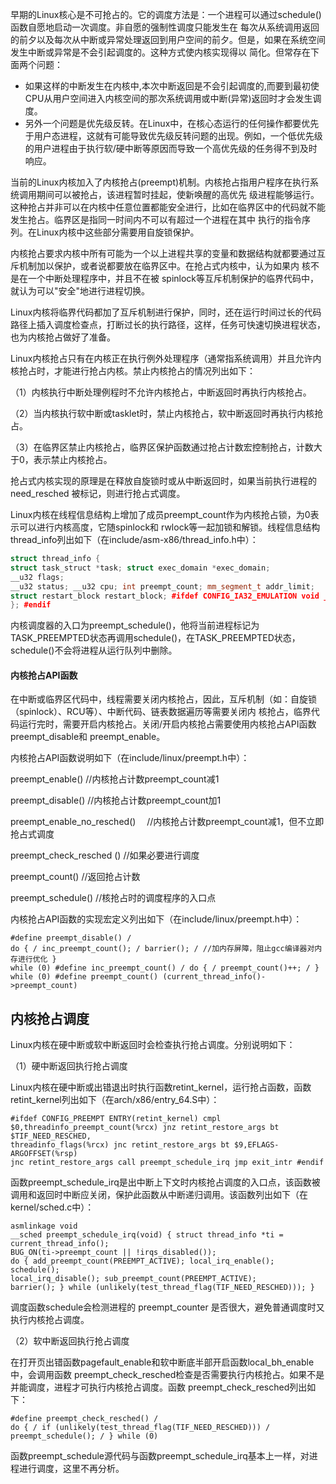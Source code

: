 早期的Linux核心是不可抢占的。它的调度方法是：一个进程可以通过schedule\(\)函数自愿地启动一次调度。非自愿的强制性调度只能发生在 每次从系统调用返回的前夕以及每次从中断或异常处理返回到用户空间的前夕。但是，如果在系统空间发生中断或异常是不会引起调度的。这种方式使内核实现得以 简化。但常存在下面两个问题：

* 如果这样的中断发生在内核中,本次中断返回是不会引起调度的,而要到最初使CPU从用户空间进入内核空间的那次系统调用或中断\(异常\)返回时才会发生调度。
* 另外一个问题是优先级反转。在Linux中，在核心态运行的任何操作都要优先于用户态进程，这就有可能导致优先级反转问题的出现。例如，一个低优先级的用户进程由于执行软/硬中断等原因而导致一个高优先级的任务得不到及时响应。

当前的Linux内核加入了内核抢占\(preempt\)机制。内核抢占指用户程序在执行系统调用期间可以被抢占，该进程暂时挂起，使新唤醒的高优先 级进程能够运行。这种抢占并非可以在内核中任意位置都能安全进行，比如在临界区中的代码就不能发生抢占。临界区是指同一时间内不可以有超过一个进程在其中 执行的指令序列。在Linux内核中这些部分需要用自旋锁保护。

内核抢占要求内核中所有可能为一个以上进程共享的变量和数据结构就都要通过互斥机制加以保护，或者说都要放在临界区中。在抢占式内核中，认为如果内 核不是在一个中断处理程序中，并且不在被 spinlock等互斥机制保护的临界代码中，就认为可以"安全"地进行进程切换。

Linux内核将临界代码都加了互斥机制进行保护，同时，还在运行时间过长的代码路径上插入调度检查点，打断过长的执行路径，这样，任务可快速切换进程状态，也为内核抢占做好了准备。

Linux内核抢占只有在内核正在执行例外处理程序（通常指系统调用）并且允许内核抢占时，才能进行抢占内核。禁止内核抢占的情况列出如下：

（1）内核执行中断处理例程时不允许内核抢占，中断返回时再执行内核抢占。

（2）当内核执行软中断或tasklet时，禁止内核抢占，软中断返回时再执行内核抢占。

（3）在临界区禁止内核抢占，临界区保护函数通过抢占计数宏控制抢占，计数大于0，表示禁止内核抢占。

抢占式内核实现的原理是在释放自旋锁时或从中断返回时，如果当前执行进程的 need\_resched 被标记，则进行抢占式调度。

Linux内核在线程信息结构上增加了成员preempt\_count作为内核抢占锁，为0表示可以进行内核高度，它随spinlock和 rwlock等一起加锁和解锁。线程信息结构thread\_info列出如下（在include/asm-x86/thread\_info.h中）：

```cpp
struct thread_info { 
struct task_struct *task; struct exec_domain *exec_domain; 
__u32 flags; 
__u32 status; __u32 cpu; int preempt_count; mm_segment_t addr_limit; 
struct restart_block restart_block; #ifdef CONFIG_IA32_EMULATION void __user *sysenter_return; #endif 
}; #endif
```



内核调度器的入口为preempt\_schedule\(\)，他将当前进程标记为TASK\_PREEMPTED状态再调用schedule\(\)，在TASK\_PREEMPTED状态，schedule\(\)不会将进程从运行队列中删除。

#### 内核抢占API函数

在中断或临界区代码中，线程需要关闭内核抢占，因此，互斥机制（如：自旋锁（spinlock）、RCU等）、中断代码、链表数据遍历等需要关闭内 核抢占，临界代码运行完时，需要开启内核抢占。关闭/开启内核抢占需要使用内核抢占API函数preempt\_disable和 preempt\_enable。

内核抢占API函数说明如下（在include/linux/preempt.h中）：

preempt\_enable\(\) //内核抢占计数preempt\_count减1

preempt\_disable\(\) //内核抢占计数preempt\_count加1

preempt\_enable\_no\_resched\(\)　 //内核抢占计数preempt\_count减1，但不立即抢占式调度

preempt\_check\_resched \(\) //如果必要进行调度

preempt\_count\(\) //返回抢占计数

preempt\_schedule\(\) //核抢占时的调度程序的入口点

内核抢占API函数的实现宏定义列出如下（在include/linux/preempt.h中）：

```
#define preempt_disable() / 
do { / inc_preempt_count(); / barrier(); / //加内存屏障，阻止gcc编译器对内存进行优化 } 
while (0) #define inc_preempt_count() / do { / preempt_count()++; / } 
while (0) #define preempt_count() (current_thread_info()->preempt_count)
```

  


## 内核抢占调度

Linux内核在硬中断或软中断返回时会检查执行抢占调度。分别说明如下：

（1）硬中断返回执行抢占调度

Linux内核在硬中断或出错退出时执行函数retint\_kernel，运行抢占函数，函数retint\_kernel列出如下（在arch/x86/entry\_64.S中）：

```
#ifdef CONFIG_PREEMPT ENTRY(retint_kernel) cmpl 
$0,threadinfo_preempt_count(%rcx) jnz retint_restore_args bt $TIF_NEED_RESCHED,
threadinfo_flags(%rcx) jnc retint_restore_args bt $9,EFLAGS-ARGOFFSET(%rsp) 
jnc retint_restore_args call preempt_schedule_irq jmp exit_intr #endif
```

函数preempt\_schedule\_irq是出中断上下文时内核抢占调度的入口点，该函数被调用和返回时中断应关闭，保护此函数从中断递归调用。该函数列出如下（在kernel/sched.c中）：

```
asmlinkage void 
__sched preempt_schedule_irq(void) { struct thread_info *ti = current_thread_info();   
BUG_ON(ti->preempt_count || !irqs_disabled());   
do { add_preempt_count(PREEMPT_ACTIVE); local_irq_enable(); schedule(); 
local_irq_disable(); sub_preempt_count(PREEMPT_ACTIVE);   
barrier(); } while (unlikely(test_thread_flag(TIF_NEED_RESCHED))); }
```

调度函数schedule会检测进程的 preempt\_counter 是否很大，避免普通调度时又执行内核抢占调度。

（2）软中断返回执行抢占调度

在打开页出错函数pagefault\_enable和软中断底半部开启函数local\_bh\_enable中，会调用函数 preempt\_check\_resched检查是否需要执行内核抢占。如果不是并能调度，进程才可执行内核抢占调度。函数 preempt\_check\_resched列出如下：

```
#define preempt_check_resched() / 
do { / if (unlikely(test_thread_flag(TIF_NEED_RESCHED))) / preempt_schedule(); / } while (0)

```

函数preempt\_schedule源代码与函数preempt\_schedule\_irq基本上一样，对进程进行调度，这里不再分析。

